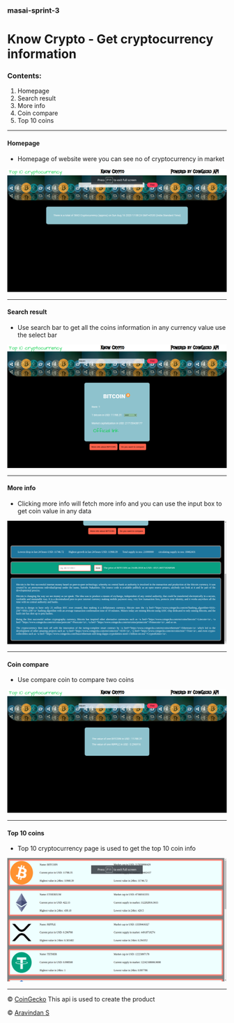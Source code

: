 ### masai-sprint-3

# Know Crypto - Get cryptocurrency information
### Contents:
 1. Homepage
 2. Search result
 3. More info
 4. Coin compare
 5. Top 10 coins
  
---

#### Homepage
* Homepage of website were you can see no of cryptocurrency in market

![Homepage](https://github.com/aravindsakthivel/masai-sprint-3/blob/master/images/homepage.png)

---
#### Search result
* Use search bar to get all the coins information in any currency value use the select bar

![Search result](https://github.com/aravindsakthivel/masai-sprint-3/blob/master/images/search%20result.png)

---
#### More info
* Clicking more info will fetch more info and you can use the input box to get coin value in any data

![More info](https://github.com/aravindsakthivel/masai-sprint-3/blob/master/images/more%20info.png)

---
#### Coin compare
* Use compare coin to compare two coins

![Coin compare](https://github.com/aravindsakthivel/masai-sprint-3/blob/master/images/coin%20comparison.png)

---
#### Top 10 coins
* Top 10 cryptocurrency page is used to get the top 10 coin info

![Top 10 coins](https://github.com/aravindsakthivel/masai-sprint-3/blob/master/images/top%2010%20coin.png)

---



© [CoinGecko](https://api.coingecko.com) This api is used to create the product

© [Aravindan S](https://github.com/aravindsakthivel) 
